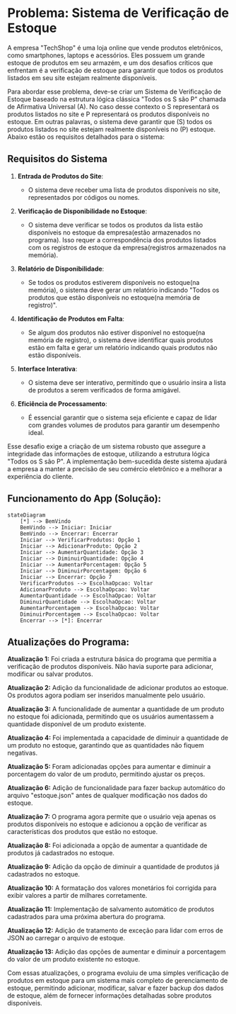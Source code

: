 # Problema: Sistema de Verificação de Estoque

A empresa "TechShop" é uma loja online que vende produtos eletrônicos, como smartphones, laptops e acessórios. Eles possuem um grande estoque de produtos em seu armazém, e um dos desafios críticos que enfrentam é a verificação de estoque para garantir que todos os produtos listados em seu site estejam realmente disponíveis.

Para abordar esse problema, deve-se criar um Sistema de Verificação de Estoque baseado na estrutura lógica clássica "Todos os S são P" chamada de Afirmativa Universal (A). No caso desse contexto o S representará os produtos listados no site e P representará os produtos disponíveis no estoque. Em outras palavras, o sistema deve garantir que (S) todos os produtos listados no site estejam realmente disponíveis no (P) estoque. Abaixo estão os requisitos detalhados para o sistema:

## Requisitos do Sistema

1. **Entrada de Produtos do Site**:
   - O sistema deve receber uma lista de produtos disponíveis no site, representados por códigos ou nomes.

2. **Verificação de Disponibilidade no Estoque**:
   - O sistema deve verificar se todos os produtos da lista estão disponíveis no estoque da empresa(estão armazenados no programa). Isso requer a correspondência dos produtos listados com os registros de estoque da empresa(registros armazenados na memória).

3. **Relatório de Disponibilidade**:
   - Se todos os produtos estiverem disponíveis no estoque(na memória), o sistema deve gerar um relatório indicando "Todos os produtos que estão disponíveis no estoque(na memória de registro)".

4. **Identificação de Produtos em Falta**:
   - Se algum dos produtos não estiver disponível no estoque(na memória de registro), o sistema deve identificar quais produtos estão em falta e gerar um relatório indicando quais produtos não estão disponíveis.

5. **Interface Interativa**:
   - O sistema deve ser interativo, permitindo que o usuário insira a lista de produtos a serem verificados de forma amigável.

6. **Eficiência de Processamento**:
   - É essencial garantir que o sistema seja eficiente e capaz de lidar com grandes volumes de produtos para garantir um desempenho ideal.

Esse desafio exige a criação de um sistema robusto que assegure a integridade das informações de estoque, utilizando a estrutura lógica "Todos os S são P". A implementação bem-sucedida deste sistema ajudará a empresa a manter a precisão de seu comércio eletrônico e a melhorar a experiência do cliente.

## Funcionamento do App (Solução):

```mermaid
stateDiagram
    [*] --> BemVindo
    BemVindo --> Iniciar: Iniciar
    BemVindo --> Encerrar: Encerrar
    Iniciar --> VerificarProdutos: Opção 1
    Iniciar --> AdicionarProduto: Opção 2
    Iniciar --> AumentarQuantidade: Opção 3
    Iniciar --> DiminuirQuantidade: Opção 4
    Iniciar --> AumentarPorcentagem: Opção 5
    Iniciar --> DiminuirPorcentagem: Opção 6
    Iniciar --> Encerrar: Opção 7
    VerificarProdutos --> EscolhaOpcao: Voltar
    AdicionarProduto --> EscolhaOpcao: Voltar
    AumentarQuantidade --> EscolhaOpcao: Voltar
    DiminuirQuantidade --> EscolhaOpcao: Voltar
    AumentarPorcentagem --> EscolhaOpcao: Voltar
    DiminuirPorcentagem --> EscolhaOpcao: Voltar
    Encerrar --> [*]: Encerrar
```
## Atualizações do Programa:

**Atualização 1:** Foi criada a estrutura básica do programa que permitia a verificação de produtos disponíveis. Não havia suporte para adicionar, modificar ou salvar produtos.

**Atualização 2:** Adição da funcionalidade de adicionar produtos ao estoque. Os produtos agora podiam ser inseridos manualmente pelo usuário.

**Atualização 3:** A funcionalidade de aumentar a quantidade de um produto no estoque foi adicionada, permitindo que os usuários aumentassem a quantidade disponível de um produto existente.

**Atualização 4:** Foi implementada a capacidade de diminuir a quantidade de um produto no estoque, garantindo que as quantidades não fiquem negativas.

**Atualização 5:** Foram adicionadas opções para aumentar e diminuir a porcentagem do valor de um produto, permitindo ajustar os preços.

**Atualização 6:** Adição de funcionalidade para fazer backup automático do arquivo "estoque.json" antes de qualquer modificação nos dados do estoque.

**Atualização 7:** O programa agora permite que o usuário veja apenas os produtos disponíveis no estoque e adicionou a opção de verificar as características dos produtos que estão no estoque.

**Atualização 8:** Foi adicionada a opção de aumentar a quantidade de produtos já cadastrados no estoque.

**Atualização 9:** Adição da opção de diminuir a quantidade de produtos já cadastrados no estoque.

**Atualização 10:** A formatação dos valores monetários foi corrigida para exibir valores a partir de milhares corretamente.

**Atualização 11:** Implementação de salvamento automático de produtos cadastrados para uma próxima abertura do programa.

**Atualização 12:** Adição de tratamento de exceção para lidar com erros de JSON ao carregar o arquivo de estoque.

**Atualização 13:** Adição das opções de aumentar e diminuir a porcentagem do valor de um produto existente no estoque.

Com essas atualizações, o programa evoluiu de uma simples verificação de produtos em estoque para um sistema mais completo de gerenciamento de estoque, permitindo adicionar, modificar, salvar e fazer backup dos dados de estoque, além de fornecer informações detalhadas sobre produtos disponíveis.